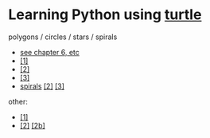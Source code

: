 # Learning Python using [turtle](http://www.eg.bucknell.edu/~hyde/Python3/TurtleDirections.html)

polygons / circles / stars / spirals

* [see chapter 6, etc](http://www.educa.fmf.uni-lj.si/logo/doc/discover.htm)
* [[1]](http://abz.inf.ethz.ch/wp-content/uploads/unterrichtsmaterialien/primarschulen/logo_heft_en.pdf#page=23)
* [[2]](http://www.nongnu.org/lafontaine/en/xampels.html)
* [[3]](http://www.mhhe.com/math/ltbmath/bennett_nelson/conceptual/student/exercises/exercises.htm)
* [spirals](https://www.google.com/search?tbm=isch&q=turtle+logo+spiral)  [[2]](http://kturtle-script.blogspot.com/)  [[3]](http://www.instructables.com/id/Easy-Designs-Turtle-Graphics-Python/)

other:

* [[1]](https://turtleacademy.com/lessons/en)
* [[2]](http://guyhaas.com/bfoit/Intro_to_Programming/IntroCmds.html#exercises)   [[2b]](http://guyhaas.com/bfoit/itp/Iteration.html#nested_repeat)
